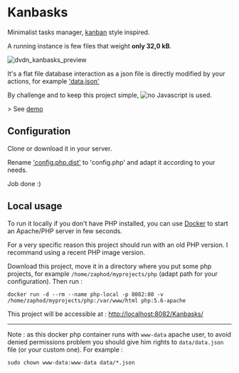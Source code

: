 # Kanbasks

Minimalist tasks manager, [kanban](https://en.wikipedia.org/wiki/Kanban) style inspired.

A running instance is few files that weight **only 32,0 kB**.

![dvdn_kanbasks_preview](https://github.com/dvdn/Kanbasks/assets/7195916/3a51960e-20ee-42c7-a002-13d5a84c7233)

It's a flat file database interaction as a json file is directly modified by your actions, for example ['data.json'](https://github.com/dvdn/kanbasks/blob/master/data/data.json)

By challenge and to keep this project simple, ![no Javascript is used](https://news.ycombinator.com/item?id=12690842).

\> See [demo](http://dvdn.online.fr/kanbasks/)

## Configuration

Clone or download it in your server.

Rename ['config.php.dist'](https://github.com/dvdn/kanbasks/blob/master/inc/config.php.dist) to 'config.php' and adapt it according to your needs.

Job done :)

## Local usage

To run it locally if you don't have PHP installed, you can use [Docker](https://docs.docker.com/) to start an Apache/PHP server in few seconds.

For a very specific reason this project should run with an old PHP version. I recommand using a recent PHP image version.

Download this project, move it in a directory where you put some php projects, for example `/home/zaphod/myprojects/php` (adapt path for your configuration). Then run :

    docker run -d --rm --name php-local -p 8082:80 -v /home/zaphod/myprojects/php:/var/www/html php:5.6-apache

This project will be accessible at : [http://localhost:8082/Kanbasks/](http://localhost:8082/Kanbasks/)

---

Note : as this docker php container runs with `www-data` apache user, to avoid denied permissions problem you should give him rights to `data/data.json` file (or your custom one). For example :

    sudo chown www-data:www-data data/*.json

